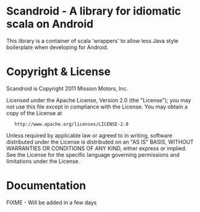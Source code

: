 # Scandroid - A library for idiomatic scala on Android

This library is a container of scala 'wrappers' to allow less Java
style boilerplate when developing for Android.

# Copyright & License

Scandroid is Copyright 2011 Mission Motors, Inc.

Licensed under the Apache License, Version 2.0 (the "License");
you may not use this file except in compliance with the License.
You may obtain a copy of the License at

       http://www.apache.org/licenses/LICENSE-2.0

Unless required by applicable law or agreed to in writing, software
distributed under the License is distributed on an "AS IS" BASIS,
WITHOUT WARRANTIES OR CONDITIONS OF ANY KIND, either express or implied.
See the License for the specific language governing permissions and
limitations under the License.
   
# Documentation

FIXME - Will be added in a few days


